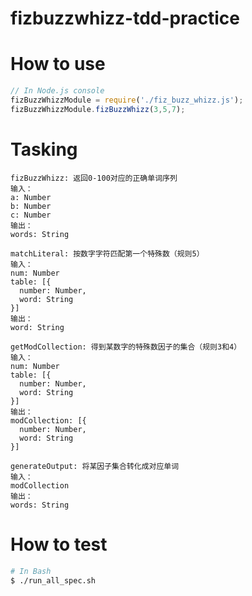# fizbuzzwhizz-tdd-practice

# How to use
```javascript
// In Node.js console
fizBuzzWhizzModule = require('./fiz_buzz_whizz.js');
fizBuzzWhizzModule.fizBuzzWhizz(3,5,7);
```

# Tasking
```
fizBuzzWhizz: 返回0-100对应的正确单词序列
输入：
a: Number
b: Number
c: Number
输出：
words: String

matchLiteral: 按数字字符匹配第一个特殊数（规则5）
输入：
num: Number
table: [{
  number: Number,
  word: String
}]
输出：
word: String

getModCollection: 得到某数字的特殊数因子的集合（规则3和4）
输入：
num: Number
table: [{
  number: Number,
  word: String
}]
输出：
modCollection: [{
  number: Number,
  word: String
}]

generateOutput: 将某因子集合转化成对应单词
输入：
modCollection
输出：
words: String
```

# How to test
```bash
# In Bash
$ ./run_all_spec.sh
```
